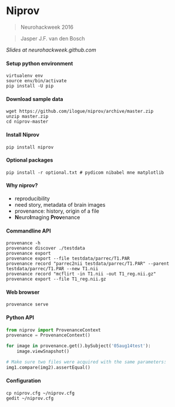 # Niprov
> Neurohackweek 2016

> Jasper J.F. van den Bosch

*Slides at neurohackweek.github.com*

#### Setup python environment
```shell
virtualenv env
source env/bin/activate
pip install -U pip
```

#### Download sample data
```shell
wget https://github.com/ilogue/niprov/archive/master.zip
unzip master.zip
cd niprov-master
```

#### Install Niprov
```shell
pip install niprov
```

#### Optional packages
```shell
pip install -r optional.txt # pydicom nibabel mne matplotlib
```

#### Why niprov?

* reproducibility
* need story, metadata of brain images
* provenance: history, origin of a file
* **N**euro**I**maging **Prov**enance
 

#### Commandline API

```shell
provenance -h
provenance discover ./testdata
provenance export
provenance export --file testdata/parrec/T1.PAR
provenance record "parrec2nii testdata/parrec/T1.PAR" --parent testdata/parrec/T1.PAR --new T1.nii
provenance record "mcflirt -in T1.nii -out T1_reg.nii.gz"
provenance export --file T1_reg.nii.gz
```

#### Web browser
```shell
provenance serve
```

#### Python API
```python
from niprov import ProvenanceContext
provenance = ProvenanceContext()

for image in provenance.get().bySubject('05aug14test'):
    image.viewSnapshot() 

# Make sure two files were acquired with the same parameters:
img1.compare(img2).assertEqual()
```

#### Configuration
```shell
cp niprov.cfg ~/niprov.cfg
gedit ~/niprov.cfg
```







